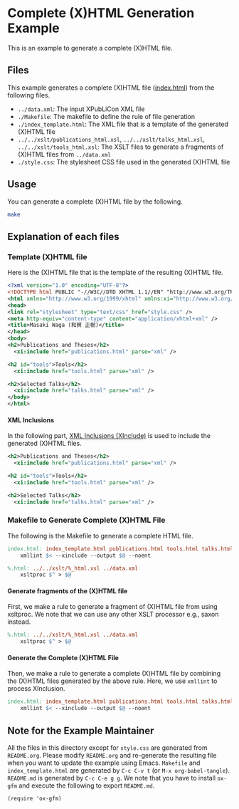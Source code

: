 # Complete (X)HTML Generation Example

This is an example to generate a complete (X)HTML file.


## Files

This example generates a complete (X)HTML file ([index.html](./index.html)) from the following files.

-   `../data.xml`: The input XPubLiCon XML file
-   `./Makefile`: The makefile to define the rule of file generation
-   `./index_template.html`: The XML file that is a template of the generated (X)HTML file
-   `../../xslt/publications_html.xsl`, `../../xslt/talks_html.xsl`, `../../xslt/tools_html.xsl`: The XSLT files to generate a fragments of (X)HTML files from `../data.xml`
-   `./style.css`: The stylesheet CSS file used in the generated (X)HTML file


## Usage

You can generate a complete (X)HTML file by the following.

```sh
make
```


## Explanation of each files


### Template (X)HTML file

Here is the (X)HTML file that is the template of the resulting (X)HTML file.

```xml
<?xml version="1.0" encoding="UTF-8"?>
<!DOCTYPE html PUBLIC "-//W3C//DTD XHTML 1.1//EN" "http://www.w3.org/TR/xhtml11/DTD/xhtml11.dtd">
<html xmlns="http://www.w3.org/1999/xhtml" xmlns:xi="http://www.w3.org/2003/XInclude" lang="en">
<head>
<link rel="stylesheet" type="text/css" href="style.css" />
<meta http-equiv="content-type" content="application/xhtml+xml" />
<title>Masaki Waga (和賀 正樹)</title>
</head>
<body>
<h2>Publications and Theses</h2>
  <xi:include href="publications.html" parse="xml" />

<h2 id="tools">Tools</h2>
  <xi:include href="tools.html" parse="xml" />

<h2>Selected Talks</h2>
  <xi:include href="talks.html" parse="xml" />
</body>
</html>
```


#### XML Inclusions

In the following part, [XML Inclusions (XInclude)](https://www.w3.org/TR/xinclude/) is used to include the generated (X)HTML files.

```xml
<h2>Publications and Theses</h2>
  <xi:include href="publications.html" parse="xml" />

<h2 id="tools">Tools</h2>
  <xi:include href="tools.html" parse="xml" />

<h2>Selected Talks</h2>
  <xi:include href="talks.html" parse="xml" />
```


### Makefile to Generate Complete (X)HTML File

The following is the Makefile to generate a complete HTML file.

```makefile
index.html: index_template.html publications.html tools.html talks.html
	xmllint $< --xinclude --output $@ --noent

%.html: ../../xslt/%_html.xsl ../data.xml
	xsltproc $^ > $@


```


#### Generate fragments of the (X)HTML file

First, we make a rule to generate a fragment of (X)HTML file from using xsltproc. We note that we can use any other XSLT processor e.g., saxon instead.

```makefile
%.html: ../../xslt/%_html.xsl ../data.xml
	xsltproc $^ > $@
```


#### Generate the Complete (X)HTML File

Then, we make a rule to generate a complete (X)HTML file by combining the (X)HTML files generated by the above rule. Here, we use `xmllint` to process XInclusion.

```makefile
index.html: index_template.html publications.html tools.html talks.html
	xmllint $< --xinclude --output $@ --noent
```


## Note for the Example Maintainer

All the files in this directory except for `style.css` are generated from `README.org`. Please modify `README.org` and re-generate the resulting file when you want to update the example using Emacs. `Makefile` and `index_template.html` are generated by `C-c C-v t` (or `M-x org-babel-tangle`). `README.md` is generated by `C-c C-e g g`. We note that you have to install `ox-gfm` and execute the following to export `README.md`.

```elisp
(require 'ox-gfm)
```
